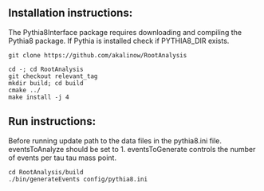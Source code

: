 ## Installation instructions:
The Pythia8Interface package requires downloading and compiling the Pythia8 package.
If Pythia is installed check if PYTHIA8_DIR exists.

``` 
git clone https://github.com/akalinow/RootAnalysis

cd -; cd RootAnalysis
git checkout relevant_tag
mkdir build; cd build
cmake ../
make install -j 4
```
## Run instructions:
Before running update path to the data files in the pythia8.ini file.
eventsToAnalyze should be set to 1.
eventsToGenerate controls the number of events per tau tau mass point.

```
cd RootAnalysis/build
./bin/generateEvents config/pythia8.ini
```
